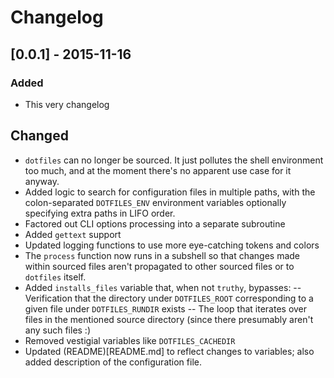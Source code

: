 # Changelog

## [0.0.1] - 2015-11-16
### Added
- This very changelog
## Changed
- `dotfiles` can no longer be sourced.  It just pollutes the shell environment
  too much, and at the moment there's no apparent use case for it anyway.
- Added logic to search for configuration files in multiple paths, with the
  colon-separated `DOTFILES_ENV` environment variables optionally specifying
  extra paths in LIFO order.
- Factored out CLI options processing into a separate subroutine
- Added `gettext` support
- Updated logging functions to use more eye-catching tokens and colors
- The `process` function now runs in a subshell so that changes made within
  sourced files aren't propagated to other sourced files or to `dotfiles`
  itself.
- Added `installs_files` variable that, when not `truthy`, bypasses:
-- Verification that the directory under `DOTFILES_ROOT` corresponding to a
   given file under `DOTFILES_RUNDIR` exists
-- The loop that iterates over files in the mentioned source directory (since
   there presumably aren't any such files :)
- Removed vestigial variables like `DOTFILES_CACHEDIR`
- Updated (README)[README.md] to reflect changes to variables; also added
  description of the configuration file.
